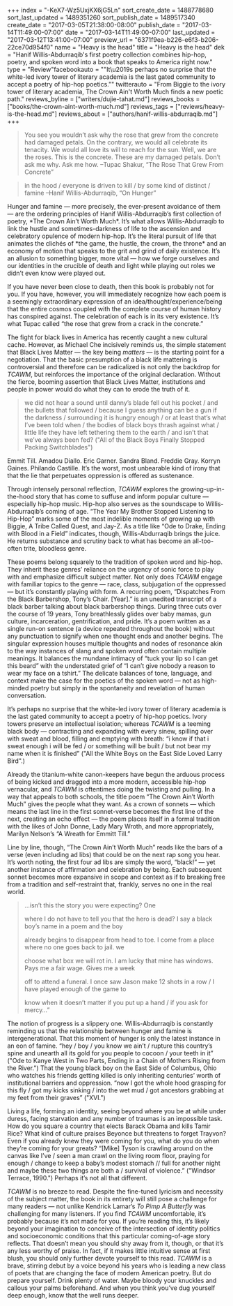 +++
index = "-KeX7-Wz5UxjKX6jG5Ln"
sort_create_date = 1488778680
sort_last_updated = 1489351260
sort_publish_date = 1489517340
create_date = "2017-03-05T21:38:00-08:00"
publish_date = "2017-03-14T11:49:00-07:00"
date = "2017-03-14T11:49:00-07:00"
last_updated = "2017-03-12T13:41:00-07:00"
preview_url = "6371f9ea-b226-e6f3-b206-22ce70d954f0"
name = "Heavy is the head"
title = "Heavy is the head"
dek = "Hanif Willis-Abdurraqib's first poetry collection combines hip-hop, poetry, and spoken word into a book that speaks to America right now."
type = "Review"facebookauto = "\"It\u2019s perhaps no surprise that the white-led ivory tower of literary academia is the last gated community to accept a poetry of hip-hop poetics.\""
twitterauto = "From Biggie to the ivory tower of literary academia, The Crown Ain't Worth Much finds a new poetic path."
reviews_byline = ["writers/dujie-tahat.md"]
reviews_books = ["books/the-crown-aint-worth-much.md"]
reviews_tags = ["reviews/heavy-is-the-head.md"]
reviews_about = ["authors/hanif-willis-abdurraqib.md"]
+++

<blockquote class="noline">You see you wouldn’t ask why the rose that grew from the concrete had damaged petals. On the contrary, we would all celebrate its tenacity. We would all love its will to reach for the sun. Well, we are the roses. This is the concrete. These are my damaged petals. Don’t ask me why. Ask me how. –Tupac Shakur, “The Rose That Grew From Concrete”</blockquote>

<blockquote class="noline">in the hood / everyone is driven to kill / by some kind of distinct / famine –Hanif Willis-Abdurraqib, “On Hunger”</blockquote>

<p class="first-line">Hunger and famine — more precisely, the ever-present avoidance of them — are the ordering principles of Hanif Willis-Abdurraqib’s first collection of poetry, *The Crown Ain’t Worth Much*. It’s what allows Willis-Abdurraqib to link the hustle and sometimes-darkness of life to the ascension and celebratory opulence of modern hip-hop. It’s the literal pursuit of life that animates the clichés of *the game, the hustle, the crown, the throne* and an economy of motion that speaks to the grit and grind of daily existence. It’s an allusion to something bigger, more vital — how we forge ourselves and our identities in the crucible of death and light while playing out roles we didn’t even know were played out.</p>

If you have never been close to death, then this book is probably not for you. If you have, however, you will immediately recognize how each poem is a seemingly extraordinary expression of an idea/thought/experience/being that the entire cosmos coupled with the complete course of human history has conspired against. The celebration of each is in its very existence. It’s what Tupac called “the rose that grew from a crack in the concrete.” 

The fight for black lives in America has recently caught a new cultural cache. However, as Michael Che incisively reminds us, the simple statement that Black Lives Matter — the key being *matters* — is the starting point for a negotiation. That the basic presumption of a black life mattering is controversial and therefore can be radicalized is not only the backdrop for *TCAWM*, but reinforces the importance of the original declaration. Without the fierce, booming assertion that Black Lives Matter, institutions and people in power would do what they can to erode the truth of it.

<blockquote>we did not hear a sound until danny’s blade fell out his pocket / and the bullets that followed / because I guess anything can be a gun if the darkness / surrounding it is hungry enough / or at least that’s what I’ve been told when / the bodies of black boys thrash against what / little life they have left tethering them to the earth / and isn’t that we’ve always been fed? ("All of the Black Boys Finally Stopped Packing Switchblades")</blockquote>

Emmit Till. Amadou Diallo. Eric Garner. Sandra Bland. Freddie Gray. Korryn Gaines. Philando Castille. It’s the worst, most unbearable kind of irony that that the lie that perpetuates oppression is offered as sustenance. 

Through intensely personal reflection, *TCAWM* explores the growing-up-in-the-hood story that has come to suffuse and inform popular culture — especially hip-hop music. Hip-hop also serves as the soundscape to Willis-Abdurraqib’s coming of age. “The Year My Brother Stopped Listening to Hip-Hop” marks some of the most indelible moments of growing up with Biggie, A Tribe Called Quest, and Jay-Z. As a title like “Ode to Drake, Ending with Blood in a Field” indicates, though, Willis-Abdurraqib brings the juice. He returns substance and scrutiny back to what has become an all-too-often trite, bloodless genre. 

These poems belong squarely to the tradition of spoken word and hip-hop. They inherit these genres’ reliance on the urgency of sonic force to play with and emphasize difficult subject matter. Not only does *TCAWM* engage with familiar topics to the genre — race, class, subjugation of the oppressed — but it’s constantly playing with form. A recurring poem, “Dispatches From the Black Barbershop, Tony’s Chair. [Year].” is an unedited transcript of a black barber talking about black barbershop things. During three cuts over the course of 19 years, Tony breathlessly glides over baby mamas, gun culture, incarceration, gentrification, and pride. It’s a poem written as a single run-on sentence (a device repeated throughout the book) without any punctuation to signify when one thought ends and another begins. The singular expression houses multiple thoughts and nodes of resonance akin to the way instances of slang and spoken word often contain multiple meanings. It balances the mundane intimacy of “tuck your lip so I can get this beard” with the understated grief of “I can’t give nobody a reason to wear my face on a tshirt.” The delicate balances of tone, language, and context make the case for the poetics of the spoken word — not as high-minded poetry but simply in the spontaneity and revelation of human conversation.

It’s perhaps no surprise that the white-led ivory tower of literary academia is the last gated community to accept a poetry of hip-hop poetics. Ivory towers preserve an intellectual isolation; whereas *TCAWM*  is a teeming black body — contracting and expanding with every sinew, spilling over with sweat and blood, filling and emptying with breath: “i know if that i sweat enough i will be fed / or something will be built / but not bear my name when it is finished” ("All the White Boys on the East Side Loved Larry Bird".) 

Already the titanium-white canon-keepers have begun the arduous process of being kicked and dragged into a more modern, accessible hip-hop vernacular, and *TCAWM* is oftentimes doing the twisting and pulling. In a way that appeals to both schools, the title poem “The Crown Ain’t Worth Much” gives the people what they want. As a crown of sonnets — which means the last line in the first sonnet-verse becomes the first line of the next, creating an echo effect — the poem places itself in a formal tradition with the likes of John Donne, Lady Mary Wroth, and more appropriately, Marilyn Nelson’s “A Wreath for Emmitt Till.” 

Line by line, though, “The Crown Ain’t Worth Much” reads like the bars of a verse (even including ad libs) that could be on the next rap song you hear. It’s worth noting, the first four ad libs are simply the word, “black!” — yet another instance of affirmation and celebration by being. Each subsequent sonnet becomes more expansive in scope and context as if to breaking free from a tradition and self-restraint that, frankly, serves no one in the real world.

<blockquote><p class=”noindent”>…isn’t this the story you were expecting? One </p>
<p class=”noindent”>where I do not have to tell you that the hero is dead? I say a black boy’s name in a poem and the boy </p>
<p class=”noindent”>already begins to disappear from head to toe. I come from a place where no one goes back to jail. we </p>
<p class=”noindent”>choose what box we will rot in. I am lucky that mine has windows. Pays me a fair wage. Gives me a week </p>
<p class=”noindent”>off to attend a funeral. I once saw Jason make 12 shots in a row / I have played enough of the game to </p>
<p class=”noindent”>know when it doesn’t matter if you put up a hand / if you ask for mercy…” </p></blockquote>

The notion of progress is a slippery one. Willis-Abdurraqib is constantly reminding us that the relationship between hunger and famine is intergenerational. That this moment of hunger is only the latest instance in an eon of famine. “hey / boy / you know we ain’t / rupture this country’s spine and unearth all its gold for you people to cocoon / your teeth in it” ("Ode to Kanye West in Two Parts, Ending in a Chain of Mothers Rising from the River.") That the young black boy on the East Side of Columbus, Ohio who watches his friends getting killed is only inheriting centuries’ worth of institutional barriers and oppression. “now I got the whole hood grasping for this fly / got my kicks sinking / into the wet mud / got ancestors grabbing at my feet from their graves” ("XVI.") 

Living a life, forming an identity, seeing beyond where you be at while under duress, facing starvation and any number of traumas is an impossible task. How do you square a country that elects Barack Obama and kills Tamir Rice? What kind of culture praises Beyonce but threatens to forget Trayvon? Even if you already knew they were coming for you, what do you do when they’re coming for your greats? “[Mike] Tyson is crawling around on the canvas like I’ve / seen a man crawl on the living room floor, praying for enough / change to keep a baby’s modest stomach // full for another night and maybe these two things are both a / survival of violence.” ("Windsor Terrace, 1990.") Perhaps it’s not all that different.

*TCAWM* is no breeze to read. Despite the fine-tuned lyricism and necessity of the subject matter, the book in its entirety will still pose a challenge for many readers — not unlike Kendrick Lamar’s *To Pimp A Butterfly* was challenging for many listeners. If you find *TCAWM* uncomfortable, it’s probably because it’s not made for you. If you’re reading this, it’s likely beyond your imagination to conceive of the intersection of identity politics and socioeconomic conditions that this particular coming-of-age story reflects. That doesn’t mean you should shy away from it, though, or that it’s any less worthy of praise. In fact, if it makes little intuitive sense at first blush, you should only further devote yourself to this read. *TCAWM* is a brave, stirring debut by a voice beyond his years who is leading a new class of poets that are changing the face of modern American poetry. But do prepare yourself. Drink plenty of water. Maybe bloody your knuckles and callous your palms beforehand. And when you think you’ve dug yourself deep enough, know that the well runs deeper.
